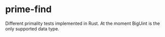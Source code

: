 # prime-find

Different primality tests implemented in Rust. At the moment BigUint is the only supported data type.
